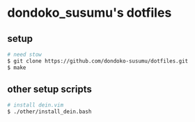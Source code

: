 # dondoko_susumu's dotfiles
## setup
```sh
# need stow
$ git clone https://github.com/dondoko-susumu/dotfiles.git
$ make
```

## other setup scripts
```sh
# install dein.vim
$ ./other/install_dein.bash
```
